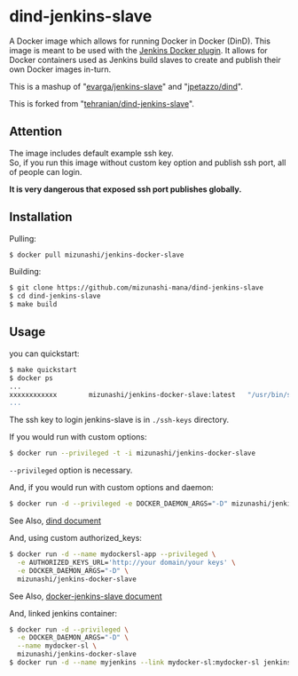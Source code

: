 # dind-jenkins-slave

A Docker image which allows for running Docker in Docker (DinD). This image is meant to be used with the [Jenkins Docker plugin](https://wiki.jenkins-ci.org/display/JENKINS/Docker+Plugin). It allows for Docker containers used as Jenkins build slaves to create and publish their own Docker images in-turn.

This is a mashup of "[evarga/jenkins-slave](https://registry.hub.docker.com/u/evarga/jenkins-slave/)" and "[jpetazzo/dind](https://registry.hub.docker.com/u/jpetazzo/dind/)".

This is forked from "[tehranian/dind-jenkins-slave](https://registry.hub.docker.com/u/tehranian/dind-jenkins-slave/)".

## Attention

The image includes default example ssh key.  
So, if you run this image without custom key option and publish ssh port, all of people can login.

**It is very dangerous that exposed ssh port publishes globally.**

## Installation

Pulling:

```bash
$ docker pull mizunashi/jenkins-docker-slave
```

Building:

```bash
$ git clone https://github.com/mizunashi-mana/dind-jenkins-slave
$ cd dind-jenkins-slave
$ make build
```

## Usage

you can quickstart:

```bash
$ make quickstart
$ docker ps
...
xxxxxxxxxxxx        mizunashi/jenkins-docker-slave:latest   "/usr/bin/supervisor   X seconds ago       Up X seconds        22/tcp      mydockersl-app
...
```

The ssh key to login jenkins-slave is in `./ssh-keys` directory.

If you would run with custom options:

```bash
$ docker run --privileged -t -i mizunashi/jenkins-docker-slave
```

`--privileged` option is necessary.

And, if you would run with custom options and daemon:

```bash
$ docker run -d --privileged -e DOCKER_DAEMON_ARGS="-D" mizunashi/jenkins-docker-slave
```

See Also, [dind document](https://github.com/jpetazzo/dind)

And, using custom authorized_keys:

```bash
$ docker run -d --name mydockersl-app --privileged \
  -e AUTHORIZED_KEYS_URL='http://your domain/your keys' \
  -e DOCKER_DAEMON_ARGS="-D" \
  mizunashi/jenkins-docker-slave
```

See Also, [docker-jenkins-slave document](https://github.com/mizunashi-mana/docker-jenkins-slave)

And, linked jenkins container:

```bash
$ docker run -d --privileged \
  -e DOCKER_DAEMON_ARGS="-D" \
  --name mydocker-sl \
  mizunashi/jenkins-docker-slave
$ docker run -d --name myjenkins --link mydocker-sl:mydocker-sl jenkins
```
